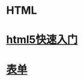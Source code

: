 # HTML
# [html5快速入门](https://github.com/yixuxi123/HTML/blob/master/html5%20quick%20start.md)
# [表单](https://github.com/yixuxi123/HTML/blob/master/%E8%A1%A8%E5%8D%95.md)

